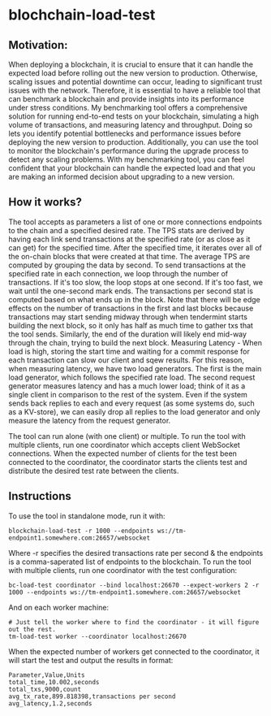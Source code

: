 # blochchain-load-test
## Motivation:
When deploying a blockchain, it is crucial to ensure that it can handle the expected load before rolling out the new version to production. Otherwise, scaling issues and potential downtime can occur, leading to significant trust issues with the network. Therefore, it is essential to have a reliable tool that can benchmark a blockchain and provide insights into its performance under stress conditions.
My benchmarking tool offers a comprehensive solution for running end-to-end tests on your blockchain, simulating a high volume of transactions, and measuring latency and throughput. Doing so lets you identify potential bottlenecks and performance issues before deploying the new version to production. Additionally, you can use the tool to monitor the blockchain's performance during the upgrade process to detect any scaling problems.
With my benchmarking tool, you can feel confident that your blockchain can handle the expected load and that you are making an informed decision about upgrading to a new version.
## How it works?
The tool accepts as parameters a list of one or more connections endpoints to the chain and a specified desired rate. The TPS stats are derived by having each link send transactions at the specified rate (or as close as it can get) for the specified time. After the specified time, it iterates over all of the on-chain blocks that were created at that time. The average TPS are computed by grouping the data by second.
To send transactions at the specified rate in each connection, we loop through the number of transactions. If it's too slow, the loop stops at one second. If it's too fast, we wait until the one-second mark ends. The transactions per second stat is computed based on what ends up in the block.
Note that there will be edge effects on the number of transactions in the first and last blocks because transactions may start sending midway through when tendermint starts building the next block, so it only has half as much time to gather txs that the tool sends. Similarly, the end of the duration will likely end mid-way through the chain, trying to build the next block.
Measuring Latency - When load is high, storing the start time and waiting for a commit response for each transaction can slow our client and sqew results. For this reason, when measuring latency, we have two load generators. The first is the main load generator, which follows the specified rate load. The second request generator measures latency and has a much lower load; think of it as a single client in comparison to the rest of the system. Even if the system sends back replies to each and every request (as some systems do, such as a KV-store), we can easily drop all replies to the load generator and only measure the latency from the request generator.

The tool can run alone (with one client) or multiple. To run the tool with multiple clients, run one coordinator 
which accepts client WebSocket connections. When the expected number of clients for the test been connected to the coordinator, the coordinator starts the clients test and distribute the desired test rate between the clients.

## Instructions

To use the tool in standalone mode, run it with:

    blockchain-load-test -r 1000 --endpoints ws://tm-endpoint1.somewhere.com:26657/websocket
Where -r specifies the desired transactions rate per second & the endpoints is a comma-saperated list of endpoints to the blockchain.
To run the tool with multiple clients, run one coordinator with the test configuration:

    bc-load-test coordinator --bind localhost:26670 --expect-workers 2 -r 1000 --endpoints ws://tm-endpoint1.somewhere.com:26657/websocket

And on each worker machine:

    # Just tell the worker where to find the coordinator - it will figure out the rest.
    tm-load-test worker --coordinator localhost:26670

When the expected number of workers get connected to the coordinator, it will start the test and output the results in format: 


    Parameter,Value,Units
    total_time,10.002,seconds
    total_txs,9000,count
    avg_tx_rate,899.818398,transactions per second
    avg_latency,1.2,seconds 

